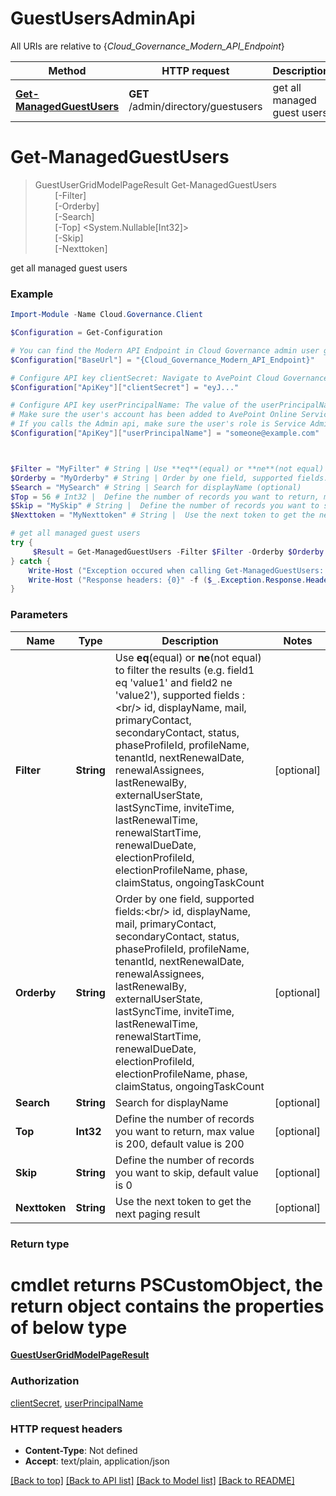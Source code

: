 # GuestUsersAdminApi

All URIs are relative to {*Cloud_Governance_Modern_API_Endpoint*}

Method | HTTP request | Description
------------- | ------------- | -------------
[**Get-ManagedGuestUsers**](GuestUsersAdminApi.md#Get-ManagedGuestUsers) | **GET** /admin/directory/guestusers | get all managed guest users


<a name="Get-ManagedGuestUsers"></a>
# **Get-ManagedGuestUsers**
> GuestUserGridModelPageResult Get-ManagedGuestUsers<br>
> &nbsp;&nbsp;&nbsp;&nbsp;&nbsp;&nbsp;&nbsp;&nbsp;[-Filter] <String><br>
> &nbsp;&nbsp;&nbsp;&nbsp;&nbsp;&nbsp;&nbsp;&nbsp;[-Orderby] <String><br>
> &nbsp;&nbsp;&nbsp;&nbsp;&nbsp;&nbsp;&nbsp;&nbsp;[-Search] <String><br>
> &nbsp;&nbsp;&nbsp;&nbsp;&nbsp;&nbsp;&nbsp;&nbsp;[-Top] <System.Nullable[Int32]><br>
> &nbsp;&nbsp;&nbsp;&nbsp;&nbsp;&nbsp;&nbsp;&nbsp;[-Skip] <String><br>
> &nbsp;&nbsp;&nbsp;&nbsp;&nbsp;&nbsp;&nbsp;&nbsp;[-Nexttoken] <String><br>

get all managed guest users

### Example
```powershell
Import-Module -Name Cloud.Governance.Client

$Configuration = Get-Configuration

# You can find the Modern API Endpoint in Cloud Governance admin user guide for your environment.
$Configuration["BaseUrl"] = "{Cloud_Governance_Modern_API_Endpoint}"

# Configure API key clientSecret: Navigate to AvePoint Cloud Governance Settings > API Authentication Management to Obtain a client secret.
$Configuration["ApiKey"]["clientSecret"] = "eyJ..."

# Configure API key userPrincipalName: The value of the userPrincipalName parameter is the login name of a delegated user that will be used to invoke the AvePoint Cloud Governance API. 
# Make sure the user's account has been added to AvePoint Online Services and has the license for AvePoint Cloud Governance.
# If you calls the Admin api, make sure the user's role is Service Administrator for AvePoint Cloud Governance.
$Configuration["ApiKey"]["userPrincipalName"] = "someone@example.com"



$Filter = "MyFilter" # String | Use **eq**(equal) or **ne**(not equal) to filter the results (e.g. field1 eq 'value1' and field2 ne 'value2'), supported fields :<br/> id, displayName, mail, primaryContact, secondaryContact, status, phaseProfileId, profileName, tenantId, nextRenewalDate, renewalAssignees, lastRenewalBy, externalUserState, lastSyncTime, inviteTime, lastRenewalTime, renewalStartTime, renewalDueDate, electionProfileId, electionProfileName, phase, claimStatus, ongoingTaskCount (optional)
$Orderby = "MyOrderby" # String | Order by one field, supported fields:<br/> id, displayName, mail, primaryContact, secondaryContact, status, phaseProfileId, profileName, tenantId, nextRenewalDate, renewalAssignees, lastRenewalBy, externalUserState, lastSyncTime, inviteTime, lastRenewalTime, renewalStartTime, renewalDueDate, electionProfileId, electionProfileName, phase, claimStatus, ongoingTaskCount (optional)
$Search = "MySearch" # String | Search for displayName (optional)
$Top = 56 # Int32 |  Define the number of records you want to return, max value is 200, default value is 200 (optional)
$Skip = "MySkip" # String |  Define the number of records you want to skip, default value is 0 (optional)
$Nexttoken = "MyNexttoken" # String |  Use the next token to get the next paging result (optional)

# get all managed guest users
try {
     $Result = Get-ManagedGuestUsers -Filter $Filter -Orderby $Orderby -Search $Search -Top $Top -Skip $Skip -Nexttoken $Nexttoken
} catch {
    Write-Host ("Exception occured when calling Get-ManagedGuestUsers: {0}" -f ($_.ErrorDetails | ConvertFrom-Json))
    Write-Host ("Response headers: {0}" -f ($_.Exception.Response.Headers | ConvertTo-Json))
}
```

### Parameters

Name | Type | Description  | Notes
------------- | ------------- | ------------- | -------------
 **Filter** | **String**| Use **eq**(equal) or **ne**(not equal) to filter the results (e.g. field1 eq &#39;value1&#39; and field2 ne &#39;value2&#39;), supported fields :&lt;br/&gt; id, displayName, mail, primaryContact, secondaryContact, status, phaseProfileId, profileName, tenantId, nextRenewalDate, renewalAssignees, lastRenewalBy, externalUserState, lastSyncTime, inviteTime, lastRenewalTime, renewalStartTime, renewalDueDate, electionProfileId, electionProfileName, phase, claimStatus, ongoingTaskCount | [optional] 
 **Orderby** | **String**| Order by one field, supported fields:&lt;br/&gt; id, displayName, mail, primaryContact, secondaryContact, status, phaseProfileId, profileName, tenantId, nextRenewalDate, renewalAssignees, lastRenewalBy, externalUserState, lastSyncTime, inviteTime, lastRenewalTime, renewalStartTime, renewalDueDate, electionProfileId, electionProfileName, phase, claimStatus, ongoingTaskCount | [optional] 
 **Search** | **String**| Search for displayName | [optional] 
 **Top** | **Int32**|  Define the number of records you want to return, max value is 200, default value is 200 | [optional] 
 **Skip** | **String**|  Define the number of records you want to skip, default value is 0 | [optional] 
 **Nexttoken** | **String**|  Use the next token to get the next paging result | [optional] 

### Return type
# cmdlet returns PSCustomObject, the return object contains the properties of below type
[**GuestUserGridModelPageResult**](GuestUserGridModelPageResult.md)

### Authorization

[clientSecret](../README.md#clientSecret), [userPrincipalName](../README.md#userPrincipalName)

### HTTP request headers

 - **Content-Type**: Not defined
 - **Accept**: text/plain, application/json

[[Back to top]](#) [[Back to API list]](../README.md#documentation-for-api-endpoints) [[Back to Model list]](../README.md#documentation-for-models) [[Back to README]](../README.md)

